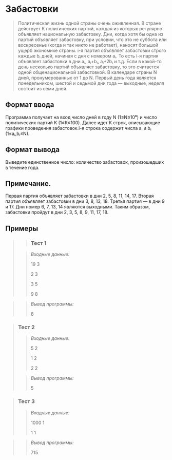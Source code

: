 # Забастовки

>Политическая жизнь одной страны очень оживленная. В стране действует K политических партий, каждая из которых регулярно объявляет национальную забастовку. Дни, когда хотя бы одна из партий объявляет забастовку, при условии, что это не суббота или воскресенье (когда и так никто не работает), наносят большой ущерб экономике страны. i-я партия объявляет забастовки строго каждые bᵢ дней, начиная с дня с номером aᵢ. То есть i-я партия объявляет забастовки в дни aᵢ, aᵢ+bᵢ, aᵢ+2bᵢ и т.д. Если в какой-то день несколько партий объявляет забастовку, то это считается одной общенациональной забастовкой. В календаре страны N дней, пронумерованных от 1 до N. Первый день года является понедельником, шестой и седьмой дни года — выходные, неделя состоит из семи дней.




## Формат ввода

Программа получает на вход число дней в году N (1≤N≤10⁶) и число политических партий K (1≤K≤100). Далее идет K строк, описывающие графики проведения забастовок.i-я строка содержит числа aᵢ и bᵢ (1≤aᵢ,bᵢ≤N).


## Формат вывода

Выведите единственное число: количество забастовок, произошедших в течение года.

## Примечание.

Первая партия объявляет забастовки в дни 2, 5, 8, 11, 14, 17. Вторая партия объявляет забастовки в дни 3, 8, 13, 18. Третья партия — в дни 9 и 17. Дни номер 6, 7, 13, 14 являются выходными. Таким образом, забастовки пройдут в дни 2, 3, 5, 8, 9, 11, 17, 18.

 ## Примеры
>
>>### Тест 1
> 
>>*Входные данные:*
>>
>>19 3
>>
>>2 3
>>
>>3 5
>>
>>9 8

>>*Вывод программы:*
>>
>>8

 
>### Тест 2
>
>>*Входные данные:*
>>
>>5 2
>>
>>1 2
>>
>>2 2
> 
>>*Вывод программы:*
>>
>>5
>>
>>

>### Тест 3
>>
>>*Входные данные:*
>>
>>1000 1
>>
>>1 1

>>*Вывод программы:*
>>
>>715
